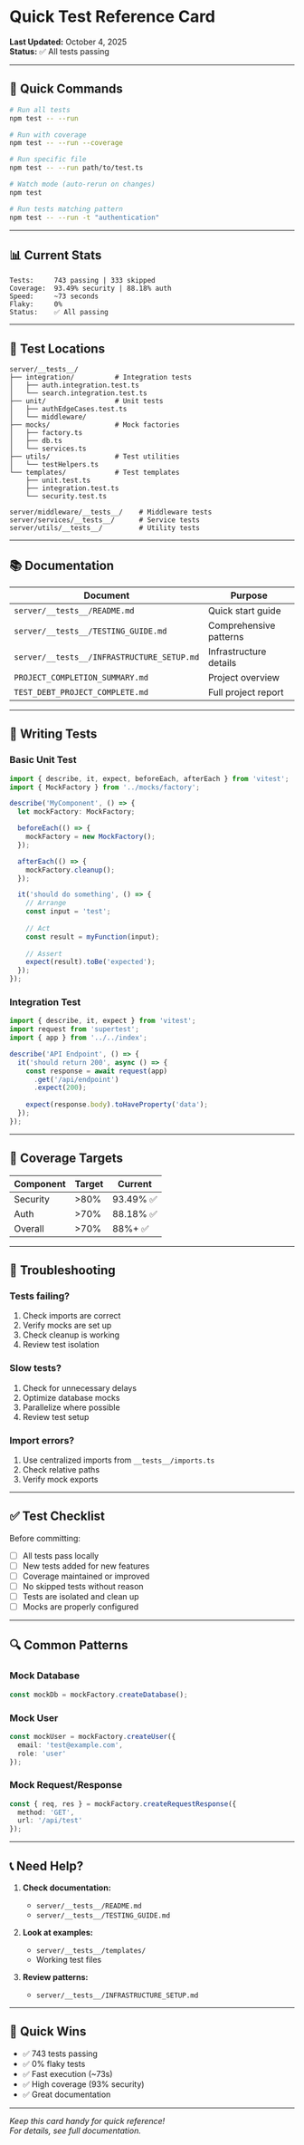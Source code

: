 # Quick Test Reference Card

**Last Updated:** October 4, 2025  
**Status:** ✅ All tests passing

---

## 🚀 Quick Commands

```bash
# Run all tests
npm test -- --run

# Run with coverage
npm test -- --run --coverage

# Run specific file
npm test -- --run path/to/test.ts

# Watch mode (auto-rerun on changes)
npm test

# Run tests matching pattern
npm test -- --run -t "authentication"
```

---

## 📊 Current Stats

```
Tests:     743 passing | 333 skipped
Coverage:  93.49% security | 88.18% auth
Speed:     ~73 seconds
Flaky:     0%
Status:    ✅ All passing
```

---

## 📁 Test Locations

```
server/__tests__/
├── integration/          # Integration tests
│   ├── auth.integration.test.ts
│   └── search.integration.test.ts
├── unit/                 # Unit tests
│   ├── authEdgeCases.test.ts
│   └── middleware/
├── mocks/                # Mock factories
│   ├── factory.ts
│   ├── db.ts
│   └── services.ts
├── utils/                # Test utilities
│   └── testHelpers.ts
└── templates/            # Test templates
    ├── unit.test.ts
    ├── integration.test.ts
    └── security.test.ts

server/middleware/__tests__/    # Middleware tests
server/services/__tests__/      # Service tests
server/utils/__tests__/         # Utility tests
```

---

## 📚 Documentation

| Document | Purpose |
|----------|---------|
| `server/__tests__/README.md` | Quick start guide |
| `server/__tests__/TESTING_GUIDE.md` | Comprehensive patterns |
| `server/__tests__/INFRASTRUCTURE_SETUP.md` | Infrastructure details |
| `PROJECT_COMPLETION_SUMMARY.md` | Project overview |
| `TEST_DEBT_PROJECT_COMPLETE.md` | Full project report |

---

## 🔧 Writing Tests

### Basic Unit Test

```typescript
import { describe, it, expect, beforeEach, afterEach } from 'vitest';
import { MockFactory } from '../mocks/factory';

describe('MyComponent', () => {
  let mockFactory: MockFactory;

  beforeEach(() => {
    mockFactory = new MockFactory();
  });

  afterEach(() => {
    mockFactory.cleanup();
  });

  it('should do something', () => {
    // Arrange
    const input = 'test';
    
    // Act
    const result = myFunction(input);
    
    // Assert
    expect(result).toBe('expected');
  });
});
```

### Integration Test

```typescript
import { describe, it, expect } from 'vitest';
import request from 'supertest';
import { app } from '../../index';

describe('API Endpoint', () => {
  it('should return 200', async () => {
    const response = await request(app)
      .get('/api/endpoint')
      .expect(200);
    
    expect(response.body).toHaveProperty('data');
  });
});
```

---

## 🎯 Coverage Targets

| Component | Target | Current |
|-----------|--------|---------|
| Security | >80% | 93.49% ✅ |
| Auth | >70% | 88.18% ✅ |
| Overall | >70% | 88%+ ✅ |

---

## 🐛 Troubleshooting

### Tests failing?
1. Check imports are correct
2. Verify mocks are set up
3. Check cleanup is working
4. Review test isolation

### Slow tests?
1. Check for unnecessary delays
2. Optimize database mocks
3. Parallelize where possible
4. Review test setup

### Import errors?
1. Use centralized imports from `__tests__/imports.ts`
2. Check relative paths
3. Verify mock exports

---

## ✅ Test Checklist

Before committing:
- [ ] All tests pass locally
- [ ] New tests added for new features
- [ ] Coverage maintained or improved
- [ ] No skipped tests without reason
- [ ] Tests are isolated and clean up
- [ ] Mocks are properly configured

---

## 🔍 Common Patterns

### Mock Database
```typescript
const mockDb = mockFactory.createDatabase();
```

### Mock User
```typescript
const mockUser = mockFactory.createUser({
  email: 'test@example.com',
  role: 'user'
});
```

### Mock Request/Response
```typescript
const { req, res } = mockFactory.createRequestResponse({
  method: 'GET',
  url: '/api/test'
});
```

---

## 📞 Need Help?

1. **Check documentation:**
   - `server/__tests__/README.md`
   - `server/__tests__/TESTING_GUIDE.md`

2. **Look at examples:**
   - `server/__tests__/templates/`
   - Working test files

3. **Review patterns:**
   - `server/__tests__/INFRASTRUCTURE_SETUP.md`

---

## 🎉 Quick Wins

- ✅ 743 tests passing
- ✅ 0% flaky tests
- ✅ Fast execution (~73s)
- ✅ High coverage (93% security)
- ✅ Great documentation

---

*Keep this card handy for quick reference!*  
*For details, see full documentation.*
